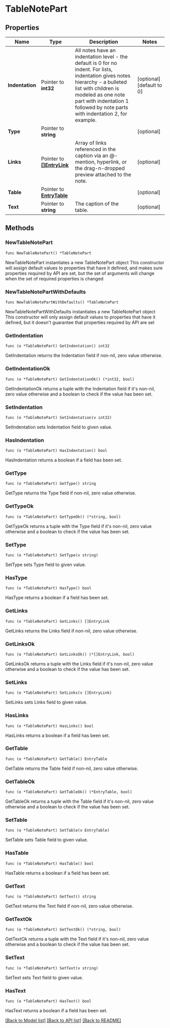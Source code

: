 # TableNotePart

## Properties

Name | Type | Description | Notes
------------ | ------------- | ------------- | -------------
**Indentation** | Pointer to **int32** | All notes have an indentation level - the default is 0 for no indent. For lists, indentation gives notes hierarchy - a bulleted list with children is modeled as one note part with indentation 1 followed by note parts with indentation 2, for example. | [optional] [default to 0]
**Type** | Pointer to **string** |  | [optional] 
**Links** | Pointer to [**[]EntryLink**](EntryLink.md) | Array of links referenced in the caption via an @-mention, hyperlink, or the drag-n-dropped preview attached to the note.  | [optional] 
**Table** | Pointer to [**EntryTable**](EntryTable.md) |  | [optional] 
**Text** | Pointer to **string** | The caption of the table. | [optional] 

## Methods

### NewTableNotePart

`func NewTableNotePart() *TableNotePart`

NewTableNotePart instantiates a new TableNotePart object
This constructor will assign default values to properties that have it defined,
and makes sure properties required by API are set, but the set of arguments
will change when the set of required properties is changed

### NewTableNotePartWithDefaults

`func NewTableNotePartWithDefaults() *TableNotePart`

NewTableNotePartWithDefaults instantiates a new TableNotePart object
This constructor will only assign default values to properties that have it defined,
but it doesn't guarantee that properties required by API are set

### GetIndentation

`func (o *TableNotePart) GetIndentation() int32`

GetIndentation returns the Indentation field if non-nil, zero value otherwise.

### GetIndentationOk

`func (o *TableNotePart) GetIndentationOk() (*int32, bool)`

GetIndentationOk returns a tuple with the Indentation field if it's non-nil, zero value otherwise
and a boolean to check if the value has been set.

### SetIndentation

`func (o *TableNotePart) SetIndentation(v int32)`

SetIndentation sets Indentation field to given value.

### HasIndentation

`func (o *TableNotePart) HasIndentation() bool`

HasIndentation returns a boolean if a field has been set.

### GetType

`func (o *TableNotePart) GetType() string`

GetType returns the Type field if non-nil, zero value otherwise.

### GetTypeOk

`func (o *TableNotePart) GetTypeOk() (*string, bool)`

GetTypeOk returns a tuple with the Type field if it's non-nil, zero value otherwise
and a boolean to check if the value has been set.

### SetType

`func (o *TableNotePart) SetType(v string)`

SetType sets Type field to given value.

### HasType

`func (o *TableNotePart) HasType() bool`

HasType returns a boolean if a field has been set.

### GetLinks

`func (o *TableNotePart) GetLinks() []EntryLink`

GetLinks returns the Links field if non-nil, zero value otherwise.

### GetLinksOk

`func (o *TableNotePart) GetLinksOk() (*[]EntryLink, bool)`

GetLinksOk returns a tuple with the Links field if it's non-nil, zero value otherwise
and a boolean to check if the value has been set.

### SetLinks

`func (o *TableNotePart) SetLinks(v []EntryLink)`

SetLinks sets Links field to given value.

### HasLinks

`func (o *TableNotePart) HasLinks() bool`

HasLinks returns a boolean if a field has been set.

### GetTable

`func (o *TableNotePart) GetTable() EntryTable`

GetTable returns the Table field if non-nil, zero value otherwise.

### GetTableOk

`func (o *TableNotePart) GetTableOk() (*EntryTable, bool)`

GetTableOk returns a tuple with the Table field if it's non-nil, zero value otherwise
and a boolean to check if the value has been set.

### SetTable

`func (o *TableNotePart) SetTable(v EntryTable)`

SetTable sets Table field to given value.

### HasTable

`func (o *TableNotePart) HasTable() bool`

HasTable returns a boolean if a field has been set.

### GetText

`func (o *TableNotePart) GetText() string`

GetText returns the Text field if non-nil, zero value otherwise.

### GetTextOk

`func (o *TableNotePart) GetTextOk() (*string, bool)`

GetTextOk returns a tuple with the Text field if it's non-nil, zero value otherwise
and a boolean to check if the value has been set.

### SetText

`func (o *TableNotePart) SetText(v string)`

SetText sets Text field to given value.

### HasText

`func (o *TableNotePart) HasText() bool`

HasText returns a boolean if a field has been set.


[[Back to Model list]](../README.md#documentation-for-models) [[Back to API list]](../README.md#documentation-for-api-endpoints) [[Back to README]](../README.md)


